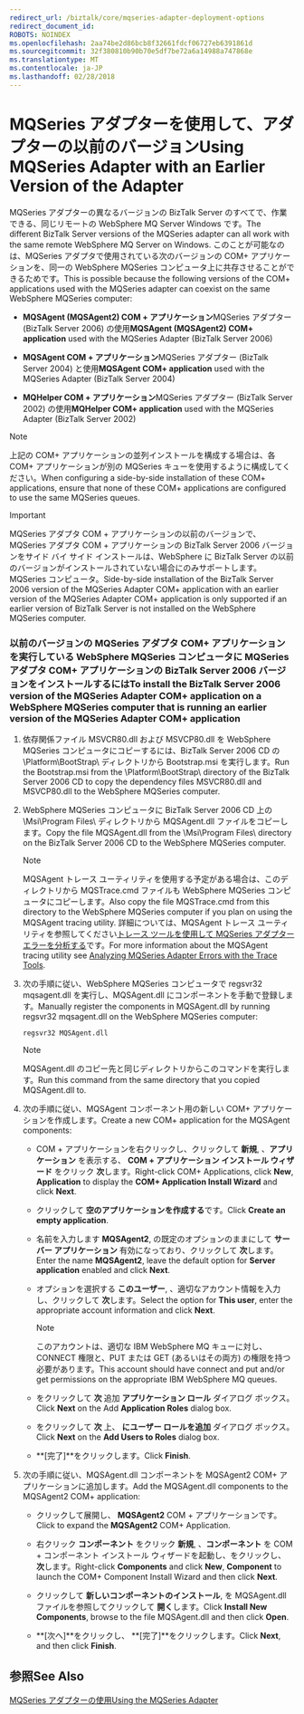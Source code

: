 ```yaml
---
redirect_url: /biztalk/core/mqseries-adapter-deployment-options
redirect_document_id: 
ROBOTS: NOINDEX
ms.openlocfilehash: 2aa74be2d86bcb8f32661fdcf06727eb6391861d
ms.sourcegitcommit: 32f380810b90b70e5df7be72a6a14988a747868e
ms.translationtype: MT
ms.contentlocale: ja-JP
ms.lasthandoff: 02/28/2018
---
```

# <a name="using-mqseries-adapter-with-an-earlier-version-of-the-adapter"></a><span data-ttu-id="262a9-101">MQSeries アダプターを使用して、アダプターの以前のバージョン</span><span class="sxs-lookup"><span data-stu-id="262a9-101">Using MQSeries Adapter with an Earlier Version of the Adapter</span></span>
<span data-ttu-id="262a9-102">MQSeries アダプターの異なるバージョンの BizTalk Server のすべてで、作業できる、同じリモートの WebSphere MQ Server Windows です。</span><span class="sxs-lookup"><span data-stu-id="262a9-102">The different BizTalk Server versions of the MQSeries adapter can all work with the same remote WebSphere MQ Server on Windows.</span></span> <span data-ttu-id="262a9-103">このことが可能なのは、MQSeries アダプタで使用されている次のバージョンの COM+ アプリケーションを、同一の WebSphere MQSeries コンピュータ上に共存させることができるためです。</span><span class="sxs-lookup"><span data-stu-id="262a9-103">This is possible because the following versions of the COM+ applications used with the MQSeries adapter can coexist on the same WebSphere MQSeries computer:</span></span>  
  
-   <span data-ttu-id="262a9-104">**MQSAgent (MQSAgent2) COM + アプリケーション**MQSeries アダプター (BizTalk Server 2006) の使用</span><span class="sxs-lookup"><span data-stu-id="262a9-104">**MQSAgent (MQSAgent2) COM+ application** used with the MQSeries Adapter (BizTalk Server 2006)</span></span> 
  
-   <span data-ttu-id="262a9-105">**MQSAgent COM + アプリケーション**MQSeries アダプター (BizTalk Server 2004) と使用</span><span class="sxs-lookup"><span data-stu-id="262a9-105">**MQSAgent COM+ application** used with the MQSeries Adapter (BizTalk Server 2004)</span></span>  
  
-   <span data-ttu-id="262a9-106">**MQHelper COM + アプリケーション**MQSeries アダプター (BizTalk Server 2002) の使用</span><span class="sxs-lookup"><span data-stu-id="262a9-106">**MQHelper COM+ application** used with the MQSeries Adapter (BizTalk Server 2002)</span></span> 
  
> [!NOTE]
>  <span data-ttu-id="262a9-107">上記の COM+ アプリケーションの並列インストールを構成する場合は、各 COM+ アプリケーションが別の MQSeries キューを使用するように構成してください。</span><span class="sxs-lookup"><span data-stu-id="262a9-107">When configuring a side-by-side installation of these COM+ applications, ensure that none of these COM+ applications are configured to use the same MQSeries queues.</span></span>  
  
> [!IMPORTANT]
>  <span data-ttu-id="262a9-108">MQSeries アダプタ COM + アプリケーションの以前のバージョンで、MQSeries アダプタ COM + アプリケーションの BizTalk Server 2006 バージョンをサイド バイ サイド インストールは、WebSphere に BizTalk Server の以前のバージョンがインストールされていない場合にのみサポートします。MQSeries コンピュータ。</span><span class="sxs-lookup"><span data-stu-id="262a9-108">Side-by-side installation of the BizTalk Server 2006 version of the MQSeries Adapter COM+ application with an earlier version of the MQSeries Adapter COM+ application is only supported if an earlier version of BizTalk Server is not installed on the WebSphere MQSeries computer.</span></span>  
  
### <a name="to-install-the-biztalk-server-2006-version-of-the-mqseries-adapter-com-application-on-a-websphere-mqseries-computer-that-is-running-an-earlier-version-of-the-mqseries-adapter-com-application"></a><span data-ttu-id="262a9-109">以前のバージョンの MQSeries アダプタ COM+ アプリケーションを実行している WebSphere MQSeries コンピュータに MQSeries アダプタ COM+ アプリケーションの BizTalk Server 2006 バージョンをインストールするには</span><span class="sxs-lookup"><span data-stu-id="262a9-109">To install the BizTalk Server 2006 version of the MQSeries Adapter COM+ application on a WebSphere MQSeries computer that is running an earlier version of the MQSeries Adapter COM+ application</span></span>  
  
1.  <span data-ttu-id="262a9-110">依存関係ファイル MSVCR80.dll および MSVCP80.dll を WebSphere MQSeries コンピュータにコピーするには、BizTalk Server 2006 CD の \Platform\BootStrap\ ディレクトリから Bootstrap.msi を実行します。</span><span class="sxs-lookup"><span data-stu-id="262a9-110">Run the Bootstrap.msi from the \Platform\BootStrap\ directory of the BizTalk Server 2006 CD to copy the dependency files MSVCR80.dll and MSVCP80.dll to the WebSphere MQSeries computer.</span></span>  
  
2.  <span data-ttu-id="262a9-111">WebSphere MQSeries コンピュータに BizTalk Server 2006 CD 上の \Msi\Program Files\ ディレクトリから MQSAgent.dll ファイルをコピーします。</span><span class="sxs-lookup"><span data-stu-id="262a9-111">Copy the file MQSAgent.dll from the \Msi\Program Files\ directory on the BizTalk Server 2006 CD to the WebSphere MQSeries computer.</span></span>  
  
    > [!NOTE]
    >  <span data-ttu-id="262a9-112">MQSAgent トレース ユーティリティを使用する予定がある場合は、このディレクトリから MQSTrace.cmd ファイルも WebSphere MQSeries コンピュータにコピーします。</span><span class="sxs-lookup"><span data-stu-id="262a9-112">Also copy the file MQSTrace.cmd from this directory to the WebSphere MQSeries computer if you plan on using the MQSAgent tracing utility.</span></span> <span data-ttu-id="262a9-113">詳細については、MQSAgent トレース ユーティリティを参照してください[トレース ツールを使用して MQSeries アダプター エラーを分析する](../core/analyzing-mqseries-adapter-errors-with-the-trace-tools.md)です。</span><span class="sxs-lookup"><span data-stu-id="262a9-113">For more information about the MQSAgent tracing utility see [Analyzing MQSeries Adapter Errors with the Trace Tools](../core/analyzing-mqseries-adapter-errors-with-the-trace-tools.md).</span></span>  
  
3.  <span data-ttu-id="262a9-114">次の手順に従い、WebSphere MQSeries コンピュータで regsvr32 mqsagent.dll を実行し、MQSAgent.dll にコンポーネントを手動で登録します。</span><span class="sxs-lookup"><span data-stu-id="262a9-114">Manually register the components in MQSAgent.dll by running regsvr32 mqsagent.dll on the WebSphere MQSeries computer:</span></span>  
  
    ```  
    regsvr32 MQSAgent.dll  
    ```  
  
    > [!NOTE]
    >  <span data-ttu-id="262a9-115">MQSAgent.dll のコピー先と同じディレクトリからこのコマンドを実行します。</span><span class="sxs-lookup"><span data-stu-id="262a9-115">Run this command from the same directory that you copied MQSAgent.dll to.</span></span>  
  
4.  <span data-ttu-id="262a9-116">次の手順に従い、MQSAgent コンポーネント用の新しい COM+ アプリケーションを作成します。</span><span class="sxs-lookup"><span data-stu-id="262a9-116">Create a new COM+ application for the MQSAgent components:</span></span>  
  
    -   <span data-ttu-id="262a9-117">COM + アプリケーションを右クリックし、クリックして **新規**, 、**アプリケーション** を表示する、 **COM + アプリケーション インストール ウィザード**  をクリック **次**します。</span><span class="sxs-lookup"><span data-stu-id="262a9-117">Right-click COM+ Applications, click **New**, **Application** to display the **COM+ Application Install Wizard** and click **Next**.</span></span>  
  
    -   <span data-ttu-id="262a9-118">クリックして **空のアプリケーションを作成する**です。</span><span class="sxs-lookup"><span data-stu-id="262a9-118">Click **Create an empty application**.</span></span>  
  
    -   <span data-ttu-id="262a9-119">名前を入力します **MQSAgent2**, の既定のオプションのままにして **サーバー アプリケーション** 有効になっており、クリックして **次**します。</span><span class="sxs-lookup"><span data-stu-id="262a9-119">Enter the name **MQSAgent2**, leave the default option for **Server application** enabled and click **Next**.</span></span>  
  
    -   <span data-ttu-id="262a9-120">オプションを選択する **このユーザー**, 、適切なアカウント情報を入力し、クリックして **次**します。</span><span class="sxs-lookup"><span data-stu-id="262a9-120">Select the option for **This user**, enter the appropriate account information and click **Next**.</span></span>  
  
        > [!NOTE]
        >  <span data-ttu-id="262a9-121">このアカウントは、適切な IBM WebSphere MQ キューに対し、CONNECT 権限と、PUT または GET (あるいはその両方) の権限を持つ必要があります。</span><span class="sxs-lookup"><span data-stu-id="262a9-121">This account should have connect and put and/or get permissions on the appropriate IBM WebSphere MQ queues.</span></span>  
  
    -   <span data-ttu-id="262a9-122">をクリックして **次** 追加 **アプリケーション ロール**  ダイアログ ボックス。</span><span class="sxs-lookup"><span data-stu-id="262a9-122">Click **Next** on the Add **Application Roles** dialog box.</span></span>  
  
    -   <span data-ttu-id="262a9-123">をクリックして **次** 上、 **にユーザー ロールを追加**  ダイアログ ボックス。</span><span class="sxs-lookup"><span data-stu-id="262a9-123">Click **Next** on the **Add Users to Roles** dialog box.</span></span>  
  
    -   <span data-ttu-id="262a9-124">**[完了]**をクリックします。</span><span class="sxs-lookup"><span data-stu-id="262a9-124">Click **Finish**.</span></span>  
  
5.  <span data-ttu-id="262a9-125">次の手順に従い、MQSAgent.dll コンポーネントを MQSAgent2 COM+ アプリケーションに追加します。</span><span class="sxs-lookup"><span data-stu-id="262a9-125">Add the MQSAgent.dll components to the MQSAgent2 COM+ application:</span></span>  
  
    -   <span data-ttu-id="262a9-126">クリックして展開し、 **MQSAgent2** COM + アプリケーションです。</span><span class="sxs-lookup"><span data-stu-id="262a9-126">Click to expand the **MQSAgent2** COM+ Application.</span></span>  
  
    -   <span data-ttu-id="262a9-127">右クリック **コンポーネント**  をクリック **新規**, 、**コンポーネント** を COM + コンポーネント インストール ウィザードを起動し、をクリックし、 **次**します。</span><span class="sxs-lookup"><span data-stu-id="262a9-127">Right-click **Components** and click **New**, **Component** to launch the COM+ Component Install Wizard and then click **Next**.</span></span>  
  
    -   <span data-ttu-id="262a9-128">クリックして **新しいコンポーネントのインストール**, を MQSAgent.dll ファイルを参照してクリックして **開く**します。</span><span class="sxs-lookup"><span data-stu-id="262a9-128">Click **Install New Components**, browse to the file MQSAgent.dll and then click **Open**.</span></span>  
  
    -   <span data-ttu-id="262a9-129">**[次へ]**をクリックし、 **[完了]**をクリックします。</span><span class="sxs-lookup"><span data-stu-id="262a9-129">Click **Next**, and then click **Finish**.</span></span>  
  
## <a name="see-also"></a><span data-ttu-id="262a9-130">参照</span><span class="sxs-lookup"><span data-stu-id="262a9-130">See Also</span></span>  
 [<span data-ttu-id="262a9-131">MQSeries アダプターの使用</span><span class="sxs-lookup"><span data-stu-id="262a9-131">Using the MQSeries Adapter</span></span>](../core/using-the-mqseries-adapter.md)